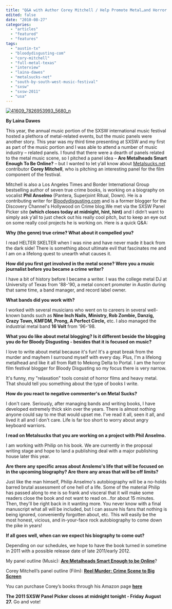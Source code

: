 ```yaml
---
title: "Q&A with Author Corey Mitchell / Help Promote Metal…and Horror Films at the 2011 South by South West Music Fest"
edited: false
date: "2010-08-27"
categories:
  - "articles"
  - "featured"
  - "features"
tags:
  - "austin-tx"
  - "bloodydisgusting-com"
  - "cory-mitchell"
  - "full-metal-texas"
  - "interview"
  - "laina-dawes"
  - "metalsucks-net"
  - "south-by-south-west-music-festival"
  - "sxsw"
  - "sxsw-2011"
  - "usa"
---
```


[![](http://www.hellbound.ca/wp-content/uploads/2010/08/41609_7826953993_5680_n.jpg "41609_7826953993_5680_n")](http://www.hellbound.ca/wp-content/uploads/2010/08/41609_7826953993_5680_n.jpg)

**By Laina Dawes**

This year, the annual music portion of the SXSW international music festival hosted a plethora of metal-related events, but the music panels were another story. This year was my third time presenting at SXSW and my first as part of the music portion and I was able to attend a number of music industry – related panels. I found that there were a dearth of panels related to the metal music scene, so I pitched a panel idea – **Are Metalheads Smart Enough To Be Online?** – but I wanted to let y’all know about [Metalsucks.net](http://www.metalsucks.net) contributor **Corey Mitchell**, who is pitching an interesting panel for the film component of the festival.

Mitchell is also a Los Angeles Times and Border International Group bestselling author of seven true crime books, is working on a biography on vocalist **Phil Anselmo** (Pantera, Superjoint Ritual, Down). He is a contributing writer for [Bloodydisgusting.com](http://www.bloodydisgusting.com) and is a former blogger for the Discovery Channel's Hollywood on Crime blog.We met via the SXSW Panel Picker site **(which closes today at midnight, hint, hint)** and I didn’t want to simply ask y’all to just check out his really cool pitch, but to keep an eye out on some really cool projects he is working on. Here is a quick Q&A:

**Why (the genre) true crime? What about it compelled you?**

I read HELTER SKELTER when I was nine and have never made it back from the dark side! There is something about ultimate evil that fascinates me and I am on a lifelong quest to unearth what causes it.

**How did you first get involved in the metal scene? Were you a music journalist before you became a crime writer?**

I have a bit of history before I became a writer. I was the college metal DJ at University of Texas from '88-'90, a metal concert promoter in Austin during that same time, a band manager, and record label owner.

**What bands did you work with?**

I worked with several musicians who went on to careers in several well-known bands such as **Nine Inch Nails, Ministry, Rob Zombie, Danzig, Crazy Town, KMFDM, Prong, A Perfect Circle,** etc. I also managed the industrial metal band **16 Volt** from '96-'98.

**What you do like about metal blogging? Is it different beside the blogging you do for Bloody Disgusting - besides that it is focused on music?**

I love to write about metal because it's fun! It's a great break from the murder and mayhem I surround myself with every day. Plus, I'm a lifelong metalhead and like it all from Ratt to Mekong Delta to Portal. I am the horror film festival blogger for Bloody Disgusting so my focus there is very narrow.

It's funny, my "relaxation" tools consist of horror films and heavy metal. That should tell you something about the type of books I write.

**How do you react to negative commenter's on Metal Sucks?**

I don't care. Seriously, after managing bands and writing books, I have developed extremely thick skin over the years. There is almost nothing anyone could say to me that would upset me. I've read it all, seen it all, and lived it all and I don't care. Life is far too short to worry about angry keyboard warriors.

**I read on Metalsucks that you are working on a project with Phil Anselmo.**

I am working with Philip on his book. We are currently in the proposal writing stage and hope to land a publishing deal with a major publishing house later this year.

**Are there any specific areas about Anslemo's life that will be focused on in the upcoming biography? Are there any areas that will be off limits?**

Just like the man himself, Philip Anselmo's autobiography will be a no-holds barred brutal assessment of one hell of a life. Some of the material Philip has passed along to me is so frank and visceral that it will make some readers close the book and not want to read on...for about 15 minutes. Then, they'll be right back in it wanting more. You never know with a final manuscript what all will be included, but I can assure his fans that nothing is being ignored, conveniently forgotten about, etc. This will easily be the most honest, vicious, and in-your-face rock autobiography to come down the pike in years!

**If all goes well, when can we expect his biography to come out?**

Depending on our schedules, we hope to have the book turned in sometime in 2011 with a possible release date of late 2011/early 2012.

My panel outline (Music): [**Are Metalheads Smart Enough to be Online**](http://panelpicker.sxsw.com/ideas/view/7775)?

Corey Mitchell’s panel outline (Film): **[Reel Murder: Crime Scene to Big Screen](http://panelpicker.sxsw.com/ideas/view/5877)**

You can purchase Corey’s books through his Amazon page [**here**](http://www.amazon.com/Corey-Mitchell/e/B001I9QLJ6/ref=sr_tc_img_2_0?qid=1281560819&sr=1-2-ent)

**The 2011 SXSW Panel Picker closes at midnight tonight - Friday August 27.** Go and vote!
